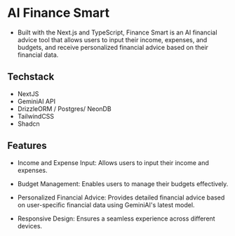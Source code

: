 # AI Finance Smart

- Built with the Next.js and TypeScript, Finance Smart is an AI financial advice tool that allows users to input their income, expenses, and budgets, and receive personalized financial advice based on their financial data.

## Techstack

- NextJS
- GeminiAI API
- DrizzleORM / Postgres/ NeonDB
- TailwindCSS
- Shadcn

## Features

- Income and Expense Input: Allows users to input their income and expenses.

- Budget Management: Enables users to manage their budgets effectively.

- Personalized Financial Advice: Provides detailed financial advice based on user-specific financial data using GeminiAI's latest model.

- Responsive Design: Ensures a seamless experience across different devices.
